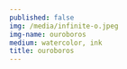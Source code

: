 ```yaml
---
published: false
img: /media/infinite-o.jpeg
img-name: ouroboros
medium: watercolor, ink
title: ouroboros
---
```

